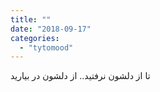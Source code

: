 ```yaml
---
title: ""
date: "2018-09-17"
categories: 
  - "tytomood"
---
```


تا از دلشون نرفتید.. از دلشون در بیارید
